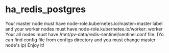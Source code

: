 # ha_redis_postgres

Your master node must have node-role.kubernetes.io/master=master label and your worker nodes must have node-role.kubernetes.io/worker: worker
Your all nodes must have /mnt/pv-data/redis-sentinel/sentinel.conf file. (Yo can find config file from configs directory and you must change master node's ip)
Enjoy it!
